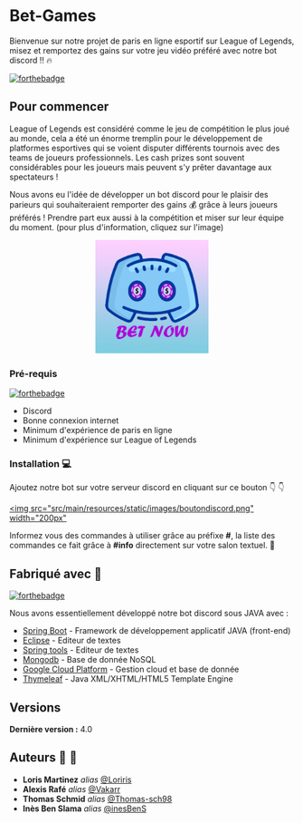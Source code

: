 # Bet-Games

Bienvenue sur notre projet de paris en ligne esportif sur League of Legends, misez et remportez des gains sur votre jeu vidéo préféré avec notre bot discord :bangbang: :fire:

[![forthebadge](https://forthebadge.com/images/badges/uses-html.svg)](https://forthebadge.com)

## Pour commencer

League of Legends est considéré comme le jeu de compétition le plus joué au monde, cela a été un énorme tremplin pour le développement de platformes esportives qui se voient disputer différents tournois avec des teams de joueurs professionnels. Les cash prizes sont souvent considérables pour les joueurs mais peuvent s'y prêter davantage aux spectateurs !

Nous avons eu l'idée de développer un bot discord pour le plaisir des parieurs qui souhaiteraient remporter des gains :moneybag: grâce à leurs joueurs préférés ! Prendre part eux aussi à la compétition et miser sur leur équipe du moment. (pour plus d'information, cliquez sur l'image)

<div align="center">
    <a href=""><img src="src/main/resources/static/images/logo_bot_discord.jpg" width="200px"</img> </a>
</div>

### Pré-requis

 [![forthebadge](https://forthebadge.com/images/badges/ages-18.svg)](https://forthebadge.com)
 
- Discord
- Bonne connexion internet
- Minimum d'expérience de paris en ligne
- Minimum d'expérience sur League of Legends

### Installation :computer:	

Ajoutez notre bot sur votre serveur discord en cliquant sur ce bouton :point_down: :point_down:

<a href="https://discord.com/oauth2/authorize?client_id=780382231411687445&permissions=0&scope=bot"><img src="src/main/resources/static/images/boutondiscord.png" width="200px"</img> </a>

Informez vous des commandes à utiliser grâce au préfixe **#**, la liste des commandes ce fait grâce à **#info** directement sur votre salon textuel. :memo:
    

## Fabriqué avec :wrench:

[![forthebadge](https://forthebadge.com/images/badges/made-with-java.svg)](https://forthebadge.com)

Nous avons essentiellement développé notre bot discord sous JAVA avec :

* [Spring Boot](https://spring.io/projects/spring-boot) -  Framework de développement applicatif JAVA (front-end)
* [Eclipse](https://www.eclipse.org/) - Editeur de textes
* [Spring tools](https://spring.io/tools) - Editeur de textes
* [Mongodb](https://www.mongodb.com/) - Base de donnée NoSQL 
* [Google Cloud Platform](https://cloud.google.com/) - Gestion cloud et base de donnée
* [Thymeleaf](https://www.thymeleaf.org/) - Java XML/XHTML/HTML5 Template Engine

## Versions

**Dernière version :** 4.0

## Auteurs :adult: :woman:

* **Loris Martinez** _alias_ [@Loriris](https://github.com/Loriris)
* **Alexis Rafé** _alias_ [@Vakarr](https://github.com/Vakarr)
* **Thomas Schmid** _alias_ [@Thomas-sch98](https://github.com/Thomas-sch98)
* **Inès Ben Slama** _alias_ [@inesBenS](https://github.com/inesBenS)
